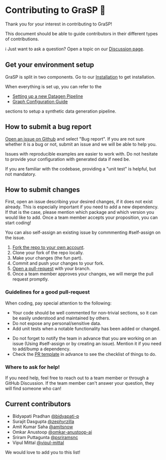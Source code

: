 # Contributing to GraSP :telescope:

Thank you for your interest in contributing to GraSP!

This document should be able to guide contributors in their different types of contributions.

:information_source: Just want to ask a question? Open a topic on our [Discussion page](https://github.com/ServiceNow/grasp/discussions).


## Get your environment setup

GraSP is split in two components.
Go to our [Installation](docs/installation.md) to get installation.


[//]: # (It is encouraged to be familiar with our [development best practices]&#40;https://servicenow.github.io/grasp/development/dev-practices/&#41;.)


When everything is set up, you can refer to the

* [Setting up a new Datagen Pipeline](docs/getting_started/create_new_pipeline.md)
* [Graph Configuration Guide](docs/getting_started/graph_config_guide.md)

sections to setup a synthetic data generation pipeline.

## How to submit a bug report

[Open an issue on Github](https://github.com/ServiceNow/grasp/issues/new/choose) and select "Bug report". If you are not sure whether it is a bug or not, submit an issue and we will be able to help you.

Issues with reproducible examples are easier to work with. Do not hesitate to provide your configuration with generated data if need be.

If you are familiar with the codebase, providing a "unit test" is helpful, but not mandatory.

## How to submit changes

First, open an issue describing your desired changes, if it does not exist already. This is especially important if you need to add a new dependency. If that is the case, please mention which package and which version you would like to add. Once a team member accepts your proposition, you can start coding!

You can also self-assign an existing issue by commmenting #self-assign on the issue.

1. [Fork the repo to your own account](https://github.com/ServiceNow/grasp/fork).
2. Clone your fork of the repo locally.
3. Make your changes (the fun part).
4. Commit and push your changes to your fork.
5. [Open a pull-request](https://github.com/ServiceNow/grasp/compare) with your branch.
6. Once a team member approves your changes, we will merge the pull request promptly.

### Guidelines for a good pull-request
When coding, pay special attention to the following:
* Your code should be well commented for non-trivial sections, so it can be easily understood and maintained by others.
* Do not expose any personal/sensitive data.
* Add unit tests when a notable functionality has been added or changed.

[//]: # (* Read our [development best practices]&#40;https://servicenow.github.io/grasp/development/dev-practices/&#41; to set up `pre-commit`, and test your changes.)
* Do not forget to notify the team in advance that you are working on an issue (Using #self-assign or by creating an issue). Mention it if you need to add/bump a dependency.
* Check the [PR template](https://github.com/ServiceNow/grasp/blob/main/.github/pull_request_template.md) in advance to see the checklist of things to do.

### Where to ask for help!

If you need help, feel free to reach out to a team member or through a GitHub Discussion.
If the team member can't answer your question, they will find someone who can!


## Current contributors

- Bidyapati Pradhan [@bidyapati-p](https://github.com/bidyapati-p)
- Surajit Dasgupta [@zephyrzilla](https://github.com/zephyrzilla)
- Amit Kumar Saha [@amitsnow](https://github.com/amitsnow)
- Omkar Anustoop [@omkar-anustoop-ai](https://github.com/omkar-anustoop-ai)
- Sriram Puttagunta [@psriramsnc](https://github.com/psriramsnc)
- Vipul Mittal [@vipul-mittal](https://github.com/vipul-mittal)

We would love to add you to this list!

[//]: # (To reach out to the owners of this project, please see our [About page]&#40;https://servicenow.github.io/grasp/about-us/&#41;.)
